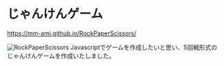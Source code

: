 # じゃんけんゲーム
https://mm-ami.github.io/RockPaperScissors/

![RockPaperScissors](https://user-images.githubusercontent.com/72249698/139773533-4d8ea4e4-cc9c-431d-a814-63f28d63ede6.png)
Javascriptでゲームを作成したいと思い、5回戦形式のじゃんけんゲームを作成いたしました。
